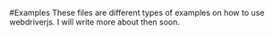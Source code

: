 #Examples
These files are different types of examples on how to use webdriverjs. I will write more about then soon.